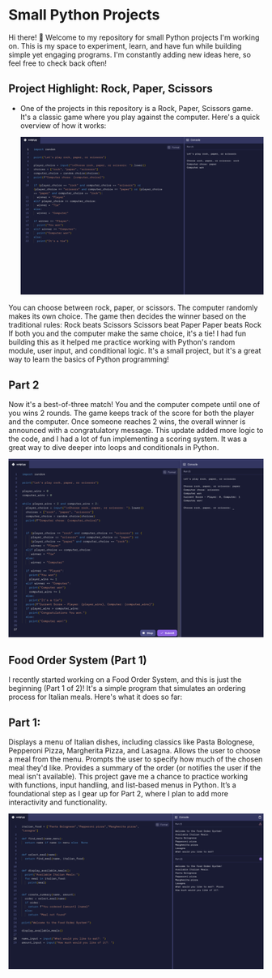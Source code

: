 # Small Python Projects
Hi there! 👋 Welcome to my repository for small Python projects I'm working on. This is my space to experiment, learn, and have fun while building simple yet engaging programs. I'm constantly adding new ideas here, so feel free to check back often!

## Project Highlight: Rock, Paper, Scissors
- One of the projects in this repository is a Rock, Paper, Scissors game. It's a classic game where you play against the computer. Here's a quick overview of how it works:

  <img src = "Screenshot 2024-11-20 11.13.25 PM.png">

You can choose between rock, paper, or scissors.
The computer randomly makes its own choice.
The game then decides the winner based on the traditional rules:
Rock beats Scissors
Scissors beat Paper
Paper beats Rock
If both you and the computer make the same choice, it's a tie!
I had fun building this as it helped me practice working with Python's random module, user input, and conditional logic. It's a small project, but it's a great way to learn the basics of Python programming!

## Part 2
Now it's a best-of-three match! You and the computer compete until one of you wins 2 rounds.
The game keeps track of the score for both the player and the computer.
Once someone reaches 2 wins, the overall winner is announced with a congratulatory message.
This update added more logic to the code, and I had a lot of fun implementing a scoring system. It was a great way to dive deeper into loops and conditionals in Python.

<img src = "Screenshot 2024-11-21 8.02.56 AM.png">

 ## Food Order System (Part 1)
I recently started working on a Food Order System, and this is just the beginning (Part 1 of 2)! It's a simple program that simulates an ordering process for Italian meals. Here's what it does so far:

## Part 1:
Displays a menu of Italian dishes, including classics like Pasta Bolognese, Pepperoni Pizza, Margherita Pizza, and Lasagna.
Allows the user to choose a meal from the menu.
Prompts the user to specify how much of the chosen meal they'd like.
Provides a summary of the order (or notifies the user if the meal isn't available).
This project gave me a chance to practice working with functions, input handling, and list-based menus in Python. It’s a foundational step as I gear up for Part 2, where I plan to add more interactivity and functionality.

<img src = "Screenshot 2024-12-04 11.57.35 AM.png">
